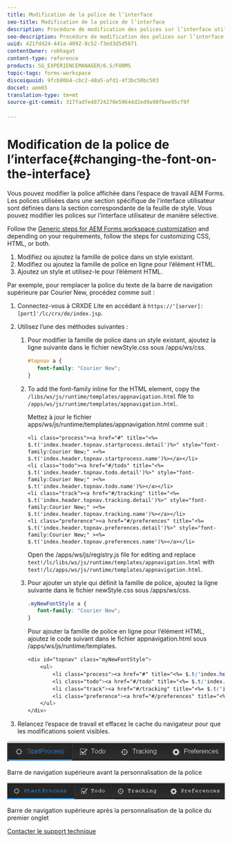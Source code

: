 ```yaml
---
title: Modification de la police de l’interface
seo-title: Modification de la police de l’interface
description: Procédure de modification des polices sur l’interface utilisateur de manière sélective.
seo-description: Procédure de modification des polices sur l’interface utilisateur de manière sélective.
uuid: 421fdd24-441a-4092-8c52-f3ed3d5d5671
contentOwner: robhagat
content-type: reference
products: SG_EXPERIENCEMANAGER/6.5/FORMS
topic-tags: forms-workspace
discoiquuid: 9fcb80b4-cbc2-48a5-afd1-4f3bc50bc503
docset: aem65
translation-type: tm+mt
source-git-commit: 317fadfe48724270e59644d2ed9a90fbee95cf9f

---
```



# Modification de la police de l’interface{#changing-the-font-on-the-interface}

Vous pouvez modifier la police affichée dans l’espace de travail AEM Forms. Les polices utilisées dans une section spécifique de l’interface utilisateur sont définies dans la section correspondante de la feuille de style. Vous pouvez modifier les polices sur l’interface utilisateur de manière sélective.

Follow the [Generic steps for AEM Forms workspace customization](../../forms/using/generic-steps-html-workspace-customization.md) and depending on your requirements, follow the steps for customizing CSS, HTML, or both.

1. Modifiez ou ajoutez la famille de police dans un style existant.
1. Modifiez ou ajoutez la famille de police en ligne pour l’élément HTML.
1. Ajoutez un style et utilisez-le pour l’élément HTML.

Par exemple, pour remplacer la police du texte de la barre de navigation supérieure par Courier New, procédez comme suit :

1. Connectez-vous à CRXDE Lite en accédant à `https://'[server]:[port]'/lc/crx/de/index.jsp`.
1. Utilisez l’une des méthodes suivantes :

   1. Pour modifier la famille de police dans un style existant, ajoutez la ligne suivante dans le fichier newStyle.css sous /apps/ws/css.

      ```css
      #topnav a {
         font-family: "Courier New";
      }
      ```

   1. To add the font-family inline for the HTML element, copy the `/libs/ws/js/runtime/templates/appnavigation.html` file to `/apps/ws/js/runtime/templates/appnavigation.html`.

      Mettez à jour le fichier apps/ws/js/runtime/templates/appnavigation.html comme suit :

      ```
      <li class="process"><a href="#" title="<%= $.t('index.header.topnav.startprocess.detail')%>" style="font-family:Courier New;" ><%= $.t('index.header.topnav.startprocess.name')%></a></li>
      <li class="todo"><a href="#/todo" title="<%= $.t('index.header.topnav.todo.detail')%>" style="font-family:Courier New;" ><%= $.t('index.header.topnav.todo.name')%></a></li>
      <li class="track"><a href="#/tracking" title="<%= $.t('index.header.topnav.tracking.detail')%>" style="font-family:Courier New;" ><%= $.t('index.header.topnav.tracking.name')%></a></li>
      <li class="preference"><a href="#/preferences" title="<%= $.t('index.header.topnav.preferences.detail')%>" style="font-family:Courier New;" ><%= $.t('index.header.topnav.preferences.name')%></a></li>
      ```

      Open the /apps/ws/js/registry.js file for editing and replace `text!/lc/libs/ws/js/runtime/templates/appnavigation.html` with `text!/lc/apps/ws/js/runtime/templates/appnavigation.html`.

   1. Pour ajouter un style qui définit la famille de police, ajoutez la ligne suivante dans le fichier newStyle.css sous /apps/ws/css.

      ```css
      .myNewFontStyle a {
         font-family: "Courier New";
      }
      ```

      Pour ajouter la famille de police en ligne pour l’élément HTML, ajoutez le code suivant dans le fichier appnavigation.html sous /apps/ws/js/runtime/templates.

      ```css
      <div id="topnav" class="myNewFontStyle">
          <ul>
              <li class="process"><a href="#" title="<%= $.t('index.header.topnav.startprocess.detail')%>" ><%= $.t('index.header.topnav.startprocess.name')%></a></li>
              <li class="todo"><a href="#/todo" title="<%= $.t('index.header.topnav.todo.detail')%>"><%= $.t('index.header.topnav.todo.name')%></a></li>
              <li class="track"><a href="#/tracking" title="<%= $.t('index.header.topnav.tracking.detail')%>" ><%= $.t('index.header.topnav.tracking.name')%></a></li>
              <li class="preference"><a href="#/preferences" title="<%= $.t('index.header.topnav.preferences.detail')%>" ><%= $.t('index.header.topnav.preferences.name')%></a></li>
          </ul>
      </div>
      ```

1. Relancez l’espace de travail et effacez le cache du navigateur pour que les modifications soient visibles.

![change_font_before](assets/change_font_before.png)

Barre de navigation supérieure avant la personnalisation de la police

![change_font_after](assets/change_font_after.png)

Barre de navigation supérieure après la personnalisation de la police du premier onglet

[Contacter le support technique](https://www.adobe.com/account/sign-in.supportportal.html)
